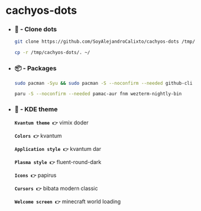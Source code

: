 # cachyos-dots

* ### 📁 - Clone dots
    ```zsh
    git clone https://github.com/SoyAlejandroCalixto/cachyos-dots /tmp/cachyos-dots

    cp -r /tmp/cachyos-dots/. ~/
    ```

* ### 📦 - Packages
    ```zsh
    sudo pacman -Syu && sudo pacman -S --noconfirm --needed github-cli neovim ttf-cascadia-code-nerd inter-font zoxide atuin bat lsd discord obs-studio davinci-resolve audacity spotify-launcher zed bitwarden qbittorrent umu-launcher cloudflare-warp-bin

    paru -S --noconfirm --needed pamac-aur fnm wezterm-nightly-bin
    ```

* ### 🎨 - KDE theme
  **```Kvantum theme 👉```** vimix doder

  **```Colors 👉```** kvantum

  **```Application style 👉```** kvantum dar

  **```Plasma style 👉```** fluent-round-dark

  **```Icons 👉```** papirus

  **```Cursors 👉```** bibata modern classic

  **```Welcome screen 👉```** minecraft world loading
